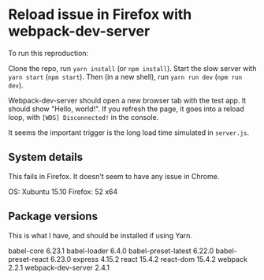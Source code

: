 # Reload issue in Firefox with webpack-dev-server

To run this reproduction:

Clone the repo, run `yarn install` (or `npm install`).
Start the slow server with `yarn start` (`npm start`).
Then (in a new shell), run `yarn run dev` (`npm run dev`).

Webpack-dev-server should open a new browser tab with the test app. It should show "Hello, world!". If you refresh the page, it goes into a reload loop, with `[WDS] Disconnected!` in the console.

It seems the important trigger is the long load time simulated in `server.js`.

## System details

This fails in Firefox. It doesn't seem to have any issue in Chrome.

OS: Xubuntu 15.10
Firefox: 52 x64

## Package versions

This is what I have, and should be installed if using Yarn.

babel-core 6.23.1
babel-loader 6.4.0
babel-preset-latest 6.22.0
babel-preset-react 6.23.0
express 4.15.2
react 15.4.2
react-dom 15.4.2
webpack 2.2.1
webpack-dev-server 2.4.1

